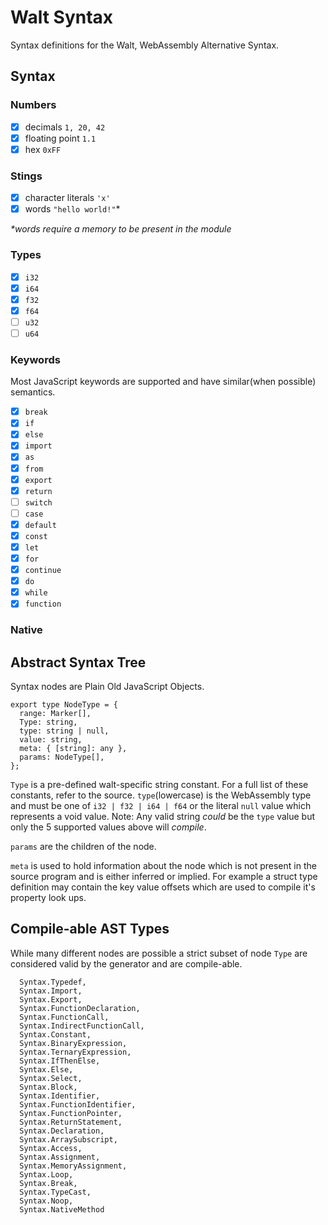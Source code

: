 # Walt Syntax

Syntax definitions for the Walt, WebAssembly Alternative Syntax.

## Syntax

### Numbers

* [x] decimals `1, 20, 42`
* [x] floating point `1.1`
* [x] hex `0xFF`

### Stings

* [x] character literals `'x'`
* [x] words `"hello world!"`\*

_\*words require a memory to be present in the module_

### Types

* [x] `i32`
* [x] `i64`
* [x] `f32`
* [x] `f64`
* [ ] `u32`
* [ ] `u64`

### Keywords

Most JavaScript keywords are supported and have similar(when possible) semantics.

* [x] `break`
* [x] `if`
* [x] `else`
* [x] `import`
* [x] `as`
* [x] `from`
* [x] `export`
* [x] `return`
* [ ] `switch`
* [ ] `case`
* [x] `default`
* [x] `const`
* [x] `let`
* [x] `for`
* [x] `continue`
* [x] `do`
* [x] `while`
* [x] `function`

### Native

## Abstract Syntax Tree

Syntax nodes are Plain Old JavaScript Objects.

```
export type NodeType = {
  range: Marker[],
  Type: string,
  type: string | null,
  value: string,
  meta: { [string]: any },
  params: NodeType[],
};
```

`Type` is a pre-defined walt-specific string constant. For a full list of these constants, refer to the source. `type`(lowercase) is the WebAssembly type and must be one of `i32 | f32 | i64 | f64` or the literal `null` value which represents a void value. Note: Any valid string _could_ be the `type` value but only the 5 supported values above will _compile_.

`params` are the children of the node.

`meta` is used to hold information about the node which is not present in the source program and is either inferred or implied. For example a struct type definition may contain the key value offsets which are used to compile it's property look ups.

## Compile-able AST Types

While many different nodes are possible a strict subset of node `Type` are considered valid by the generator and are compile-able.

```
  Syntax.Typedef,
  Syntax.Import,
  Syntax.Export,
  Syntax.FunctionDeclaration,
  Syntax.FunctionCall,
  Syntax.IndirectFunctionCall,
  Syntax.Constant,
  Syntax.BinaryExpression,
  Syntax.TernaryExpression,
  Syntax.IfThenElse,
  Syntax.Else,
  Syntax.Select,
  Syntax.Block,
  Syntax.Identifier,
  Syntax.FunctionIdentifier,
  Syntax.FunctionPointer,
  Syntax.ReturnStatement,
  Syntax.Declaration,
  Syntax.ArraySubscript,
  Syntax.Access,
  Syntax.Assignment,
  Syntax.MemoryAssignment,
  Syntax.Loop,
  Syntax.Break,
  Syntax.TypeCast,
  Syntax.Noop,
  Syntax.NativeMethod
```
